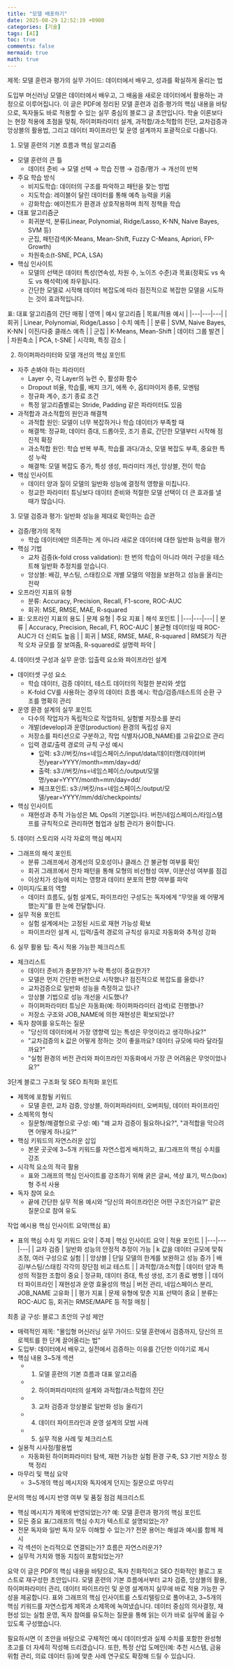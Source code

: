 ```yaml
---
title: "모델 배포하기"
date: 2025-08-29 12:52:19 +0900
categories: [기술]
tags: [AI]
toc: true
comments: false
mermaid: true
math: true
---
```


제목: 모델 훈련과 평가의 실무 가이드: 데이터에서 배우고, 성과를 확실하게 올리는 법

도입부
머신러닝 모델은 데이터에서 배우고, 그 배움을 새로운 데이터에서 활용하는 과정으로 이루어집니다. 이 글은 PDF에 정리된 모델 훈련과 검증·평가의 핵심 내용을 바탕으로, 독자들도 바로 적용할 수 있는 실무 중심의 블로그 글 초안입니다. 학술 이론보다는 현장 적용에 초점을 맞춰, 하이퍼파라미터 설계, 과적합/과소적합의 진단, 교차검증과 앙상블의 활용법, 그리고 데이터 파이프라인 및 운영 설계까지 포괄적으로 다룹니다.

1) 모델 훈련의 기본 흐름과 핵심 알고리즘
- 모델 훈련의 큰 틀
  - 데이터 준비 → 모델 선택 → 학습 진행 → 검증/평가 → 개선의 반복
- 주요 학습 방식
  - 비지도학습: 데이터의 구조를 파악하고 패턴을 찾는 방법
  - 지도학습: 레이블이 달린 데이터를 통해 예측 능력을 키움
  - 강화학습: 에이전트가 환경과 상호작용하며 최적 정책을 학습
- 대표 알고리즘군
  - 회귀분석, 분류(Linear, Polynomial, Ridge/Lasso, K-NN, Naive Bayes, SVM 등)
  - 군집, 패턴검색(K-Means, Mean-Shift, Fuzzy C-Means, Apriori, FP-Growth)
  - 차원축소(t-SNE, PCA, LSA)
- 핵심 인사이트
  - 모델의 선택은 데이터 특성(연속성, 차원 수, 노이즈 수준)과 목표(정확도 vs 속도 vs 해석력)에 좌우됩니다.
  - 간단한 모델로 시작해 데이터 복잡도에 따라 점진적으로 복잡한 모델을 시도하는 것이 효과적입니다.

표: 대표 알고리즘의 간단 매핑
| 영역 | 예시 알고리즘 | 목표/적용 예시 |
|---|---|---|
| 회귀 | Linear, Polynomial, Ridge/Lasso | 수치 예측 |
| 분류 | SVM, Naive Bayes, K-NN | 이진/다중 클래스 예측 |
| 군집 | K-Means, Mean-Shift | 데이터 그룹 발견 |
| 차원축소 | PCA, t-SNE | 시각화, 특징 감소 |

2) 하이퍼파라미터와 모델 개선의 핵심 포인트
- 자주 손봐야 하는 파라미터
  - Layer 수, 각 Layer의 뉴런 수, 활성화 함수
  - Dropout 비율, 학습률, 배치 크기, 에폭 수, 옵티마이저 종류, 모멘텀
  - 정규화 계수, 조기 종료 조건
  - 특정 알고리즘별로는 Stride, Padding 같은 파라미터도 있음
- 과적합과 과소적합의 원인과 해결책
  - 과적합 원인: 모델이 너무 복잡하거나 학습 데이터가 부족할 때
  - 해결책: 정규화, 데이터 증대, 드롭아웃, 조기 종료, 간단한 모델부터 시작해 점진적 확장
  - 과소적합 원인: 학습 반복 부족, 학습률 과다/과소, 모델 복잡도 부족, 중요한 특성 누락
  - 해결책: 모델 복잡도 증가, 특성 생성, 파라미터 개선, 앙상블, 전이 학습
- 핵심 인사이트
  - 데이터 양과 질이 모델의 일반화 성능에 결정적 영향을 미칩니다.
  - 정교한 파라미터 튜닝보다 데이터 준비와 적절한 모델 선택이 더 큰 효과를 낼 때가 많습니다.

3) 모델 검증과 평가: 일반화 성능을 제대로 확인하는 습관
- 검증/평가의 목적
  - 학습 데이터에만 의존하는 게 아니라 새로운 데이터에 대한 일반화 능력을 평가
- 핵심 기법
  - 교차 검증(k-fold cross validation): 한 번의 학습이 아니라 여러 구성을 테스트해 일반화 추정치를 얻습니다.
  - 앙상블: 배깅, 부스팅, 스태킹으로 개별 모델의 약점을 보완하고 성능을 올리는 전략
- 오프라인 지표의 유형
  - 분류: Accuracy, Precision, Recall, F1-score, ROC-AUC
  - 회귀: MSE, RMSE, MAE, R-squared
- 표: 오프라인 지표의 용도
| 문제 유형 | 주요 지표 | 해석 포인트 |
|---|---|---|
| 분류 | Accuracy, Precision, Recall, F1, ROC-AUC | 불균형 데이터일 때 ROC-AUC가 더 신뢰도 높음 |
| 회귀 | MSE, RMSE, MAE, R-squared | RMSE가 직관적 오차 규모를 잘 보여줌, R-squared로 설명력 파악 |

4) 데이터셋 구성과 실무 운영: 입출력 요소와 파이프라인 설계
- 데이터셋 구성 요소
  - 학습 데이터, 검증 데이터, 테스트 데이터의 적절한 분리와 셋업
  - K-fold CV를 사용하는 경우의 데이터 흐름 예시: 학습/검증/테스트의 순환 구조를 명확히 관리
- 운영 환경 설계의 실무 포인트
  - 다수의 작업자가 독립적으로 작업하되, 실험별 저장소를 분리
  - 개발(develop)과 운영(production) 환경의 독립성 유지
  - 저장소를 파티션으로 구분하고, 작업 식별자(JOB_NAME)를 고유값으로 관리
  - 입력 경로/출력 경로의 규칙 구성 예시
    - 입력: s3://버킷/ns=네임스페이스/input/data/데이터명/데이터버전/year=YYYY/month=mm/day=dd/
    - 출력: s3://버킷/ns=네임스페이스/output/모델명/year=YYYY/month=mm/day=dd/
    - 체크포인트: s3://버킷/ns=네임스페이스/output/모델/year=YYYY/mm/dd/checkpoints/
- 핵심 인사이트
  - 재현성과 추적 가능성은 ML Ops의 기본입니다. 버전/네임스페이스/타임스탬프를 규칙적으로 관리하면 협업과 실험 관리가 용이합니다.

5) 데이터 스토리와 시각 자료의 핵심 메시지
- 그래프의 해석 포인트
  - 분류 그래프에서 경계선의 모호성이나 클래스 간 불균형 여부를 확인
  - 회귀 그래프에서 잔차 패턴을 통해 모형의 비선형성 여부, 이분산성 여부를 점검
  - 이상치가 성능에 미치는 영향과 데이터 분포의 편향 여부를 파악
- 이미지/도표의 역할
  - 데이터 흐름도, 실험 설계도, 파이프라인 구성도는 독자에게 “무엇을 왜 어떻게 했는지”를 한 눈에 전달합니다.
- 실무 적용 포인트
  - 실험 설계에서는 고정된 시드로 재현 가능성 확보
  - 파이프라인 설계 시, 입력/출력 경로의 규칙성 유지로 자동화와 추적성 강화

6) 실무 활용 팁: 즉시 적용 가능한 체크리스트
- 체크리스트
  - 데이터 준비가 충분한가? 누락 특성이 중요한가?
  - 모델은 먼저 간단한 버전으로 시작했나? 점진적으로 복잡도를 올렸나?
  - 교차검증으로 일반화 성능을 측정하고 있나?
  - 앙상블 기법으로 성능 개선을 시도했나?
  - 하이퍼파라미터 튜닝은 자동화(예: 하이퍼파라미터 검색)로 진행했나?
  - 저장소 구조와 JOB_NAME에 의한 재현성은 확보되었나?
- 독자 참여를 유도하는 질문
  - "당신의 데이터에서 가장 영향력 있는 특성은 무엇이라고 생각하나요?"
  - "교차검증의 k 값은 어떻게 정하는 것이 좋을까요? 데이터 규모에 따라 달라질까요?"
  - "실험 환경의 버전 관리와 파이프라인 자동화에서 가장 큰 어려움은 무엇이었나요?"

3단계 블로그 구조화 및 SEO 최적화 포인트
- 제목에 포함될 키워드
  - 모델 훈련, 교차 검증, 앙상블, 하이퍼파라미터, 오버피팅, 데이터 파이프라인
- 소제목의 형식
  - 질문형/해결형으로 구성: 예) "왜 교차 검증이 필요하나요?", "과적합을 막으려면 어떻게 하나요?"
- 핵심 키워드의 자연스러운 삽입
  - 본문 곳곳에 3~5개 키워드를 자연스럽게 배치하고, 표/그래프의 핵심 수치를 강조
- 시각적 요소의 적극 활용
  - 표와 그래프의 핵심 인사이트를 강조하기 위해 굵은 글씨, 색상 표기, 박스(box)형 주석 사용
- 독자 참여 요소
  - 끝에 간단한 실무 적용 예시와 “당신의 파이프라인은 어떤 구조인가요?” 같은 질문으로 참여 유도

작업 예시용 핵심 인사이트 요약(핵심 표)
- 표의 핵심 수치 및 키워드 요약
| 주제 | 핵심 인사이트 요약 | 적용 포인트 |
|---|---|---|
| 교차 검증 | 일반화 성능의 안정적 추정이 가능 | k 값을 데이터 규모에 맞춰 조정, 여러 구성으로 실험 |
| 앙상블 | 단일 모델의 한계를 보완하고 성능 증가 | 배깅/부스팅/스태킹 각각의 장단점 비교 테스트 |
| 과적합/과소적합 | 데이터 양과 특성의 적절한 조합이 중요 | 정규화, 데이터 증대, 특성 생성, 조기 종료 병행 |
| 데이터 파이프라인 | 재현성과 운영 효율성의 핵심 | 버전 관리, 네임스페이스 분리, JOB_NAME 고유화 |
| 평가 지표 | 문제 유형에 맞춘 지표 선택이 중요 | 분류는 ROC-AUC 등, 회귀는 RMSE/MAPE 등 적절 매칭 |

최종 글 구성: 블로그 초안의 구성 제안
- 매력적인 제목: "몰입형 머신러닝 실무 가이드: 모델 훈련에서 검증까지, 당신의 프로젝트를 한 단계 끌어올리는 법"
- 도입부: 데이터에서 배우고, 실전에서 검증하는 이유를 간단한 이야기로 제시
- 핵심 내용 3~5개 섹션
  - 1) 모델 훈련의 기본 흐름과 대표 알고리즘
  - 2) 하이퍼파라미터의 설계와 과적합/과소적합의 진단
  - 3) 교차 검증과 앙상블로 일반화 성능 올리기
  - 4) 데이터 파이프라인과 운영 설계의 모범 사례
  - 5) 실무 적용 사례 및 체크리스트
- 실용적 시사점/활용법
  - 자동화된 하이퍼파라미터 탐색, 재현 가능한 실험 환경 구축, S3 기반 저장소 정책 정리
- 마무리 및 핵심 요약
  - 3~5개의 핵심 메시지와 독자에게 던지는 질문으로 마무리

문서의 핵심 메시지 반영 여부 및 품질 점검 체크리스트
- 핵심 메시지가 제목에 반영되었는가? 예: 모델 훈련과 평가의 핵심 포인트
- 모든 중요 표/그래프의 핵심 수치가 텍스트로 설명되었는가?
- 전문 독자와 일반 독자 모두 이해할 수 있는가? 전문 용어는 해설과 예시를 함께 제시
- 각 섹션이 논리적으로 연결되는가? 흐름은 자연스러운가?
- 실무적 가치와 행동 지침이 포함되었는가?

요약
이 글은 PDF의 핵심 내용을 바탕으로, 독자 친화적이고 SEO 친화적인 블로그 포스트로 재구성한 초안입니다. 모델 훈련의 기본 흐름에서부터 교차 검증, 앙상블의 활용, 하이퍼파라미터 관리, 데이터 파이프라인 및 운영 설계까지 실무에 바로 적용 가능한 구성을 제공합니다. 표와 그래프의 핵심 인사이트를 스토리텔링으로 풀어내고, 3~5개의 핵심 키워드를 자연스럽게 제목과 소제목에 녹여냈습니다. 데이터 중심의 의사결정, 재현성 있는 실험 운영, 독자 참여를 유도하는 질문을 통해 읽는 이가 바로 실무에 옮길 수 있도록 구성했습니다.

필요하시면 이 초안을 바탕으로 구체적인 예시 데이터셋과 실제 수치를 포함한 완성형 초고를 더 자세히 작성해 드리겠습니다. 또한, 특정 산업 도메인(예: 추천 시스템, 금융 위험 관리, 의료 데이터 등)에 맞춘 사례 연구로도 확장해 드릴 수 있습니다.